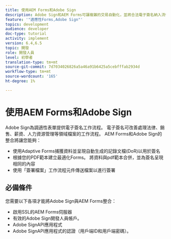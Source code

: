 ```yaml
---
title: 使用AEM Forms和Adobe Sign
description: Adobe Sign和AEM Forms可讓複雜的交易自動化，並將合法電子簽名納入流暢的數位體驗。
feature: '"適應性Forms,Adobe Sign"'
topics: development
audience: developer
doc-type: tutorial
activity: implement
version: 6.4,6.5
topic: 開發
role: 開發人員
level: 初學者
translation-type: tm+mt
source-git-commit: 7d7034026826a5a46a91b6425a5cebfffab2934d
workflow-type: tm+mt
source-wordcount: '165'
ht-degree: 1%

---
```


# 使用AEM Forms和Adobe Sign

Adobe Sign為調適性表單提供電子簽名工作流程。 電子簽名可改善處理法律、銷售、薪資、人力資源管理等領域檔案的工作流程。
AEM Forms和Adobe Sign的整合將讓您能夠：

* 使用Adaptive Forms捕獲資料並呈現自動生成的記錄文檔(DoR)以用於簽名
* 根據您的PDF範本建立最適化Forms。 將資料與pdf範本合併，並為簽名呈現相同的內容
* 使用「簽署檔案」工作流程元件傳送檔案以進行簽署

## 必備條件

您需要以下各項才能將Adobe Sign與AEM Forms整合：

* 啟用SSL的AEM Forms伺服器
* 有效的Adobe Sign開發人員帳戶。
* Adobe SignAPI應用程式
* Adobe SignAPI應用程式的認證（用戶端ID和用戶端密碼）。

